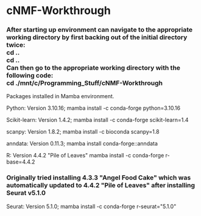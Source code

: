 # cNMF-Workthrough

### After starting up environment can navigate to the appropriate working directory by first backing out of the initial directory twice:  <br/> cd .. <br/> cd .. <br/> Can then go to the appropriate working directory with the following code: <br/> cd ./mnt/c/Programming_Stuff/cNMF-Workthrough ### 


Packages installed in Mamba environment.

Python: 
Version 3.10.16;
mamba install -c conda-forge python=3.10.16

Scikit-learn:
Version 1.4.2;
mamba install -c conda-forge scikit-learn=1.4

scanpy:
Version 1.8.2;
mamba install -c bioconda scanpy=1.8

anndata:
Version 0.11.3;
mamba install conda-forge::anndata

R:
Version 4.4.2 "Pile of Leaves"
mamba install -c conda-forge r-base=4.4.2
### Originally tried installing 4.3.3 "Angel Food Cake" which was automatically updated to 4.4.2 "Pile of Leaves" after installing Seurat v5.1.0 ###

Seurat:
Version 5.1.0;
mamba install -c conda-forge r-seurat="5.1.0"
 
